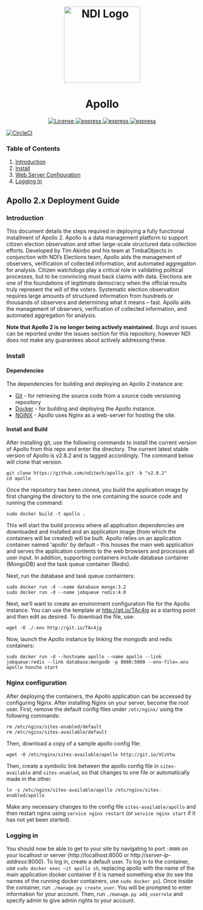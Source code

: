 <h1 align="center">
  <a href="https://www.ndi.org/"><img src="https://www.ndi.org/sites/all/themes/ndi/images/NDI_logo_svg.svg" alt="NDI Logo" width="200"></a>
</h1>

<h1 align="center">
  Apollo
</h1>

  <p align="center">
    <a href="https://www.gnu.org/licenses/gpl-3.0.en.html">
      <img src="https://img.shields.io/badge/license-GPL-red.svg" alt="License"/>
    </a>
    <a href="https://www.python.org/">
      <img src="https://img.shields.io/badge/python-v2.7.15-blue.svg" alt="express"/>
    </a>
    <a href="https://docs.mongodb.com/">
      <img src="https://img.shields.io/badge/mongodb-v3.2-blue.svg" alt="express"/>
    </a>
    <a href="https://redis.io/">
      <img src="https://img.shields.io/badge/redis-v4.0-blue.svg" alt="express"/>
    </a>

   </p>
  

[![CircleCI](https://circleci.com/gh/nditech/apollo/tree/master.svg?style=svg&circle-token=d73aae2670476f167920a4494b6087a6f8ef49e9)](https://circleci.com/gh/nditech/apollo/tree/master)

  ### Table of Contents
  1. [Introduction](#introduction)
  1. [Install](#install)
  1. [Web Server Configuration](#nginx-configuration)
  1. [Logging In](#logging-in)


## Apollo 2.x Deployment Guide

### Introduction

This document details the steps required in deploying a fully functional installment of Apollo 2. Apollo is a data management platform to support citizen election observation and other large-scale structured data collection efforts. Developed by Tim Akinbo and his team at TimbaObjects in conjunction with NDI’s Elections team, Apollo aids the management of observers, verification of collected information, and automated aggregation for analysis. Citizen watchdogs play a critical role in validating political processes, but to be convincing must back claims with data. Elections are one of the foundations of legitimate democracy when the official results truly represent the will of the voters. Systematic election observation requires large amounts of structured information from hundreds or thousands of observers and determining what it means – fast. Apollo aids the management of observers, verification of collected information, and automated aggregation for analysis.

**Note that Apollo 2 is no longer being actively maintained.** Bugs and issues can be reported under the issues section for this repository, however NDI does not make any guarantees about actively addressing these.

### Install

#### Dependencies

The dependencies for building and deploying an Apollo 2 instance are:
* [Git](https://git-scm.com/book/en/v2/Getting-Started-Installing-Git) - for retrieving the source code from a source code versioning repository
* [Docker](https://docs.docker.com/install/linux/docker-ce/ubuntu/) - for building and deploying the Apollo instance.
* [NGINX](https://www.nginx.com/resources/wiki/start/topics/tutorials/install/) - Apollo uses Nginx as a web-server for hosting the site.


#### Install and Build

After installing git, use the following commands to install the current version of Apollo from this repo and enter the directory. The current latest stable version of Apollo is v2.8.2 and is tagged accordingly. The command below will clone that version.

```
git clone https://github.com/nditech/apollo.git -b "v2.8.2"
cd apollo
```

Once the repository has been cloned, you build the application image by first changing the directory to the one containing the source code and running the command:

`sudo docker build -t apollo .`

This will start the build process where all application dependencies are downloaded and installed and an application image (from which the containers will be created) will be built. Apollo relies on an application container named 'apollo' by default - this houses the main web application and serves the application contents to the web browsers and processes all user input. In addition, supporting containers include database container (MongoDB) and the task queue container (Redis). 

Next, run the database and task queue containters:

```
sudo docker run -d --name database mongo:3.2
sudo docker run -d --name jobqueue redis:4.0
```

Next, we’ll want to create an environment configuration file for the Apollo instance. You can use the template at http://git.io/TAc4jg as a starting point and then edit as desired. To download the file, use:

```
wget -O ./.env http://git.io/TAc4jg
```

Now, launch the Apollo instance by linking the mongodb and redis containers:

```
sudo docker run -d --hostname apollo --name apollo --link jobqueue:redis --link database:mongodb -p 8000:5000 --env-file=.env apollo honcho start
```

### Nginx configuration

After deploying the containers, the Apollo application can be accessed by configuring Nginx. After installing Nginx on your server, become the root user. First, remove the default config files under `/etc/nginx/` using the following commands:

```
rm /etc/nginx/sites-enabled/default
rm /etc/nginx/sites-available/default
```

Then, download a copy of a sample apollo config file:

```
wget -O /etc/nginx/sites-available/apollo http://git.io/VCsVtw 
```

Then, create a symbolic link between the apollo config file in `sites-available` and `sites-enabled`, so that changes to one file or automatically made in the other.

```
ln -s /etc/nginx/sites-available/apollo /etc/nginx/sites-enabled/apollo
```

Make any necessary changes to the config file `sites-available/apollo` and then restart nginx using `service nginx restart` (or `service nginx start` if it has not yet been started).

### Logging in

You should now be able to get to your site by navigating to port `:8000` on your localhost or server (http://localhost:8000 or http://*server-ip-address*:8000). To log in, create a default user. To log in to the container, use `sudo docker exec –it apollo sh`, replacing apollo with the name of the main application docker container if it is named something else (to see the names of the running docker containers, use `sudo docker ps`). Once inside the container, run `./manage.py create_user`. You will be prompted to enter information for your account. Then, run `./manage.py add_userrole` and specify admin to give admin rights to your account.
